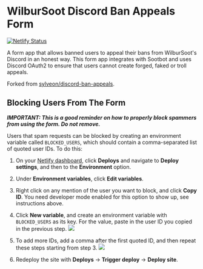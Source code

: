 # WilburSoot Discord Ban Appeals Form
[![Netlify Status](https://api.netlify.com/api/v1/badges/af99b515-955a-47a3-964a-6076c444b2d1/deploy-status)](https://app.netlify.com/sites/hardcore-kalam-a47bd1/deploys)

A form app that allows banned users to appeal their bans from WilburSoot's Discord in an honest way. This form app integrates with Sootbot and uses Discord OAuth2 to ensure that users cannot create forged, faked or troll appeals.

Forked from [sylveon/discord-ban-appeals](https://github.com/sylveon/discord-ban-appeals).

## Blocking Users From The Form

***IMPORTANT: This is a good reminder on how to properly block spammers from using the form. Do not remove.***

Users that spam requests can be blocked by creating an environment variable called `BLOCKED_USERS`, which should contain a comma-separated list of quoted user IDs. To do this:

1. On your [Netlify dashboard](https://app.netlify.com), click **Deploys** and navigate to **Deploy settings**, and then to the **Environment** option.

2. Under **Environment variables**, click **Edit variables**.

3. Right click on any mention of the user you want to block, and click **Copy ID**. You need developer mode enabled for this option to show up, see instructions above.

4. Click **New variable**, and create an environment variable with `BLOCKED_USERS` as its key. For the value, paste in the user ID you copied in the previous step.
   ![](https://i.imgur.com/5hGRufC.png)

5. To add more IDs, add a comma after the first quoted ID, and then repeat these steps starting from step 3.
   ![](https://i.imgur.com/jNKgS2B.png)

6. Redeploy the site with **Deploys** -> **Trigger deploy** -> **Deploy site**.

